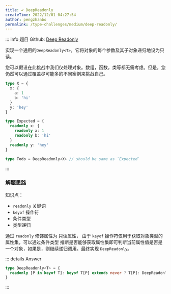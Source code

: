 ```yaml
---
title: ✔️ DeepReadonly
createTime: 2022/12/01 04:27:54
author: pengzhanbo
permalink: /type-challenges/medium/deep-readonly/
---
```


::: info 题目
Github: [Deep Readonly](https://github.com/type-challenges/type-challenges/blob/main/questions/00009-medium-deep-readonly/)

实现一个通用的`DeepReadonly<T>`，它将对象的每个参数及其子对象递归地设为只读。

您可以假设在此挑战中我们仅处理对象。数组，函数，类等都无需考虑。但是，您仍然可以通过覆盖尽可能多的不同案例来挑战自己。

```ts
type X = { 
  x: { 
    a: 1
    b: 'hi'
  }
  y: 'hey'
}

type Expected = { 
  readonly x: { 
    readonly a: 1
    readonly b: 'hi'
  }
  readonly y: 'hey' 
}

type Todo = DeepReadonly<X> // should be same as `Expected`
```
:::

### 解题思路

知识点：

- `readonly` 关键词
- `keyof` 操作符
- 条件类型
- 类型递归

通过 `readonly` 修饰属性为 只读属性， 由于 `keyof` 操作符仅用于获取对象类型的 属性集，可以通过条件类型
推断是否能够获取属性集即可判断当前属性值是否是一个对象，如果是，则继续递归调用。最终实现 `DeepReadonly`。


::: details Answer
```ts
type DeepReadonly<T> = {
  readonly [P in keyof T]: keyof T[P] extends never ? T[P]: DeepReadonly<T[P]>
}
```
:::
